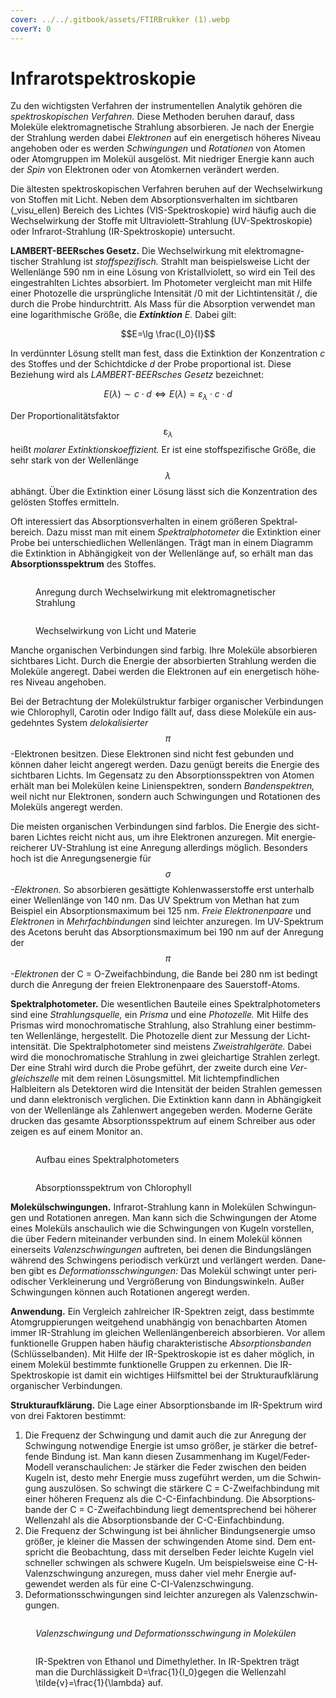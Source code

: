 ```yaml
---
cover: ../../.gitbook/assets/FTIRBrukker (1).webp
coverY: 0
---
```


# Infrarotspektroskopie

Zu den wichtigsten Verfahren der instrumentellen Analytik gehören die _spektroskopischen Verfahren._ Diese Methoden beruhen darauf, dass Moleküle elektromagnetische Strahlung absorbieren. Je nach der Energie der Strahlung werden dabei _Elektronen_ auf ein energetisch höheres Niveau angehoben oder es werden _Schwingungen_ und _Rotationen_ von Atomen oder Atomgruppen im Molekül ausgelöst. Mit niedriger Energie kann auch der _Spin_ von Elektronen oder von Atomkernen verändert werden.

Die ältesten spektroskopischen Verfahren beruhen auf der Wechselwirkung von Stoffen mit Licht. Neben dem Absorptionsverhalten im sichtbaren (_visu­_ellen) Bereich des Lichtes (VIS-Spektroskopie) wird häufig auch die Wech­selwirkung der Stoffe mit Ultraviolett-Strahlung (UV-Spektroskopie) oder Infrarot-Strahlung (IR-Spektroskopie) untersucht.

**LAMBERT-BEERsches Gesetz.** Die Wechselwirkung mit elektromagne­tischer Strahlung ist _stoffspezifisch._ Strahlt man beispielsweise Licht der Wellenlänge 590 nm in eine Lösung von Kristallviolett, so wird ein Teil des eingestrahlten Lichtes absorbiert. Im Photometer vergleicht man mit Hilfe einer Photozelle die ursprüngliche Intensität /0 mit der Lichtintensität /, die durch die Probe hindurchtritt. Als Mass für die Absorption verwendet man eine logarithmische Größe, die _**Extinktion** E._ Dabei gilt:

$$E=\lg \frac{I_0}{I}$$

In verdünnter Lösung stellt man fest, dass die Extinktion der Konzentra­tion _c_ des Stoffes und der Schichtdicke _d_ der Probe proportional ist. Diese Beziehung wird als _LAMBERT-BEERsches Gesetz_ bezeichnet:

$$E(\lambda) \sim c \cdot d \Leftrightarrow E(\lambda)=\varepsilon_\lambda \cdot c \cdot d$$

Der Proportionalitätsfaktor $$\mathcal{\varepsilon}_\lambda$$ heißt _molarer Extinktionskoeffizient._ Er ist eine stoffspezifische Größe, die sehr stark von der Wellenlänge $$\lambda$$ abhängt. Über die Extinktion einer Lösung lässt sich die Konzentration des gelösten Stof­fes ermitteln.

Oft interessiert das Absorptionsverhalten in einem größeren Spektral­bereich. Dazu misst man mit einem _Spektralphotometer_ die Extinktion einer Probe bei unterschiedlichen Wellenlängen. Trägt man in einem Diagramm die Extinktion in Abhängigkeit von der Wellenlänge auf, so erhält man das **Absorptionsspektrum** des Stoffes.

<figure><img src="../../.gitbook/assets/image (4) (1).png" alt=""><figcaption><p>Anregung durch Wechselwirkung mit elektromagnetischer Strahlung</p></figcaption></figure>

<figure><img src="../../.gitbook/assets/image (13).png" alt=""><figcaption><p>Wechselwirkung von Licht und Materie</p></figcaption></figure>

Manche organischen Verbindungen sind farbig. Ihre Moleküle absorbieren sichtbares Licht. Durch die Energie der absorbierten Strahlung werden die Moleküle angeregt. Dabei werden die Elektronen auf ein energetisch höhe­ res Niveau angehoben.

Bei der Betrachtung der Molekülstruktur farbiger organischer Verbindungen wie Chlorophyll, Carotin oder Indigo fällt auf, dass diese Moleküle ein aus­ gedehntes System _delokalisierter_ $$\pi$$-Elektronen besitzen. Diese Elektronen sind nicht fest gebunden und können daher leicht angeregt werden. Dazu genügt bereits die Energie des sichtbaren Lichts. Im Gegensatz zu den Absorptionsspektren von Atomen erhält man bei Molekülen keine Linien­spektren, sondern _Bandenspektren,_ weil nicht nur Elektronen, sondern auch Schwingungen und Rotationen des Moleküls angeregt werden.

Die meisten organischen Verbindungen sind farblos. Die Energie des sicht­ baren Lichtes reicht nicht aus, um ihre Elektronen anzuregen. Mit energie­ reicherer UV-Strahlung ist eine Anregung allerdings möglich. Besonders hoch ist die Anregungsenergie für $$\sigma$$_-Elektronen._ So absorbieren gesättigte Kohlenwasserstoffe erst unterhalb einer Wellenlänge von 140 nm. Das UV­ Spektrum von Methan hat zum Beispiel ein Absorptionsmaximum bei 125 nm. _Freie Elektronenpaare_ und _Elektronen_ in _Mehrfachbindungen_ sind leichter anzuregen. Im UV-Spektrum des Acetons beruht das Absorptions­maximum bei 190 nm auf der Anregung der $$\pi$$_-Elektronen_ der C = O-Zwei­fachbindung, die Bande bei 280 nm ist bedingt durch die Anregung der freien Elektronenpaare des Sauerstoff-Atoms.

**Spektralphotometer.** Die wesentlichen Bauteile eines Spektralphotometers sind eine _Strahlungsquelle,_ ein _Prisma_ und eine _Photozelle._ Mit Hilfe des Prismas wird monochromatische Strahlung, also Strahlung einer bestimm­ten Wellenlänge, hergestellt. Die Photozelle dient zur Messung der Licht­ intensität. Die Spektralphotometer sind meistens _Zweistrahlgeräte._ Dabei wird die monochromatische Strahlung in zwei gleichartige Strahlen zerlegt. Der eine Strahl wird durch die Probe geführt, der zweite durch eine _Ver­gleichszelle_ mit dem reinen Lösungsmittel. Mit lichtempfindlichen Halbleitern als Detektoren wird die Intensität der beiden Strahlen gemessen und dann elektronisch verglichen. Die Extinktion kann dann in Abhängigkeit von der Wellenlänge als Zahlenwert angegeben werden. Moderne Geräte drucken das gesamte Absorptionsspektrum auf einem Schreiber aus oder zeigen es auf einem Monitor an.

<figure><img src="../../.gitbook/assets/3" alt=""><figcaption><p>Aufbau eines Spektralphotometers</p></figcaption></figure>

<figure><img src="../../.gitbook/assets/image (27).png" alt=""><figcaption><p>Absorptionsspektrum von Chlorophyll</p></figcaption></figure>

**Molekülschwingungen.** Infrarot-Strahlung kann in Molekülen Schwingun­gen und Rotationen anregen. Man kann sich die Schwingungen der Atome eines Moleküls anschaulich wie die Schwingungen von Kugeln vorstellen, die über Federn miteinander verbunden sind. In einem Molekül können einerseits _Valenzschwingungen_ auftreten, bei denen die Bindungslängen während des Schwingens periodisch verkürzt und verlängert werden. Dane­ben gibt es _Deformationsschwingungen:_ Das Molekül schwingt unter peri­odischer Verkleinerung und Vergrößerung von Bindungswinkeln. Außer Schwingungen können auch Rotationen angeregt werden.

**Anwendung.** Ein Vergleich zahlreicher IR-Spektren zeigt, dass bestimmte Atomgruppierungen weitgehend unabhängig von benachbarten Atomen immer IR-Strahlung im gleichen Wellenlängenbereich absorbieren. Vor allem funktionelle Gruppen haben häufig charakteristische _Absorptions­banden_ (Schlüsselbanden). Mit Hilfe der IR-Spektroskopie ist es daher möglich, in einem Molekül bestimmte funktionelle Gruppen zu erkennen. Die IR-Spektroskopie ist damit ein wichtiges Hilfsmittel bei der Strukturauf­klärung organischer Verbindungen.

**Strukturaufklärung.** Die Lage einer Absorptionsbande im IR-Spektrum wird von drei Faktoren bestimmt:

1. Die Frequenz der Schwingung und damit auch die zur Anregung der Schwingung notwendige Energie ist umso größer, je stärker die betref­fende Bindung ist. Man kann diesen Zusammenhang im Kugel/Feder­ Modell veranschaulichen: Je stärker die Feder zwischen den beiden Kugeln ist, desto mehr Energie muss zugeführt werden, um die Schwin­gung auszulösen. So schwingt die stärkere C = C-Zweifachbindung mit einer höheren Frequenz als die C-C-Einfachbindung. Die Absorptions­bande der C = C-Zweifachbindung liegt dementsprechend bei höherer Wellenzahl als die Absorptionsbande der C-C-Einfachbindung.
2. Die Frequenz der Schwingung ist bei ähnlicher Bindungsenergie umso größer, je kleiner die Massen der schwingenden Atome sind. Dem ent­spricht die Beobachtung, dass mit derselben Feder leichte Kugeln viel schneller schwingen als schwere Kugeln. Um beispielsweise eine C-H­ Valenzschwingung anzuregen, muss daher viel mehr Energie auf­ gewendet werden als für eine C-CI-Valenzschwingung.
3. Deformationsschwingungen sind leichter anzuregen als Valenzschwin­gungen.

<figure><img src="../../.gitbook/assets/image (58).png" alt=""><figcaption><p><em>Valenzschwingung und Deformationsschwingung in Molekülen</em></p></figcaption></figure>

<figure><img src="../../.gitbook/assets/image (23).png" alt=""><figcaption><p>IR-Spektren von Ethanol und Dimethylether. In IR-Spektren trägt man die Durchlässigkeit <span class="math">D=\frac{1}{I_0}</span>gegen die Wellenzahl <span class="math">\tilde{v}=\frac{1}{\lambda}</span> auf.</p></figcaption></figure>

